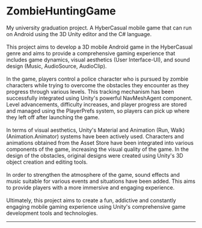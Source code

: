 # ZombieHuntingGame
My university graduation project. A HyberCasual mobile game that can run on Android using the 3D Unity editor and the C# language. <br> <br>
This project aims to develop a 3D mobile Android game in the HyberCasual genre and aims to provide a comprehensive gaming experience that includes game dynamics, visual aesthetics (User Interface-UI), and sound design (Music, AudioSource, AudioClip). <br><br>
In the game, players control a police character who is pursued by zombie characters while trying to overcome the obstacles they encounter as they progress through various levels. This tracking mechanism has been successfully integrated using Unity's powerful NavMeshAgent component. Level advancements, difficulty increases, and player progress are stored and managed using the PlayerPrefs system, so players can pick up where they left off after launching the game. <br><br>
In terms of visual aesthetics, Unity's Material and Animation (Run, Walk) (Animation.Animator) systems have been actively used. Characters and animations obtained from the Asset Store have been integrated into various components of the game, increasing the visual quality of the game. In the design of the obstacles, original designs were created using Unity's 3D object creation and editing tools. <br><br>
In order to strengthen the atmosphere of the game, sound effects and music suitable for various events and situations have been added. This aims to provide players with a more immersive and engaging experience. <br><br>
Ultimately, this project aims to create a fun, addictive and constantly engaging mobile gaming experience using Unity's comprehensive game development tools and technologies. <br> <hr>
